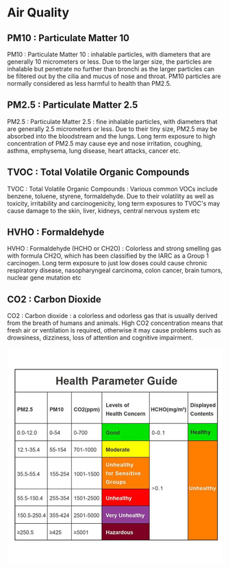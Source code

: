 # Air Quality

## PM10 : Particulate Matter 10

PM10 : Particulate Matter 10 : inhalable particles, with diameters that are generally 10 micrometers or less. Due to the larger size, the particles are inhalable but penetrate no further than bronchi as the larger particles can be filtered out by the cilia and mucus of nose and throat. PM10 particles are normally considered as less harmful to health than PM2.5.

## PM2.5 : Particulate Matter 2.5

PM2.5 : Particulate Matter 2.5 : fine inhalable particles, with diameters that are generally 2.5 micrometers or less. Due to their tiny size, PM2.5 may be absorbed into the bloodstream and the lungs. Long term exposure to high concentration of PM2.5 may cause eye and nose irritation, coughing, asthma, emphysema, lung disease, heart attacks, cancer etc.

## TVOC : Total Volatile Organic Compounds

TVOC : Total Volatile Organic Compounds : Various common VOCs include benzene, toluene, styrene, formaldehyde. Due to their volatility as well as toxicity, irritability and carcinogenicity, long term exposures to TVOC's may cause damage to the skin, liver, kidneys, central nervous system etc

## HVHO : Formaldehyde

HVHO : Formaldehyde (HCHO or CH2O) : Colorless and strong smelling gas with formula CH2O, which has been classified by the IARC as a Group 1 carcinogen. Long term exposure to just low doses could cause chronic respiratory disease, nasopharyngeal carcinoma, colon cancer, brain tumors, nuclear gene mutation etc

## CO2 : Carbon Dioxide

CO2 : Carbon dioxide : a colorless and odorless gas that is usually derived from the breath of humans and animals. High CO2 concentration means that fresh air or ventilation is required, otherwise it may cause problems such as drowsiness, dizziness, loss of attention and cognitive impairment.

![]( ../images/temtop-m2000-2nd-air-quality-monitor-with-data-export-functiontemtop-821410_1024x1024.jpg )